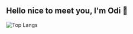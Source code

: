 ## Hello nice to meet you, I'm Odi 👋

![Top Langs](https://github-readme-stats.vercel.app/api/top-langs/?username=IgnatiusOdi&layout=compact)

<!--
**IgnatiusOdi/IgnatiusOdi** is a ✨ _special_ ✨ repository because its `README.md` (this file) appears on your GitHub profile.

Here are some ideas to get you started:

- 🔭 I’m currently working on ...
- 🌱 I’m currently learning ...
- 👯 I’m looking to collaborate on ...
- 🤔 I’m looking for help with ...
- 💬 Ask me about ...
- 📫 How to reach me: ...
- 😄 Pronouns: ...
- ⚡ Fun fact: ...
-->
